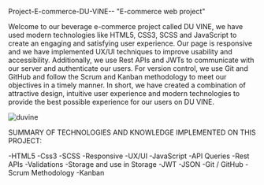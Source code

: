 Project-E-commerce-DU-VINE--
"E-commerce web project"

Welcome to our beverage e-commerce project called DU VINE, we have used modern technologies like HTML5, CSS3, SCSS and JavaScript to create an engaging and satisfying user experience.
Our page is responsive and we have implemented UX/UI techniques to improve usability and accessibility. Additionally, we use Rest APIs and JWTs to communicate with our server and authenticate our users.
For version control, we use Git and GitHub and follow the Scrum and Kanban methodology to meet our objectives in a timely manner.
In short, we have created a combination of attractive design, intuitive user experience and modern technologies to provide the best possible experience for our users on DU VINE.


![duvine](https://github.com/Santiago-Crescimbeni/Proyecto-E-commerce-DU-VINE/assets/91988840/82eb82fc-db23-4a78-9387-fc9a92640ab6)




SUMMARY OF TECHNOLOGIES AND KNOWLEDGE IMPLEMENTED ON THIS PROJECT:

-HTML5 -Css3 -SCSS -Responsive -UX/UI -JavaScript -API Queries -Rest APIs -Validations -Storage and use in Storage -JWT -JSON -Git / GitHub -Scrum Methodology -Kanban

